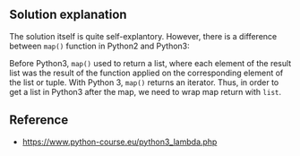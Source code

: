 ## Solution explanation

The solution itself is quite self-explantory. However, there is a difference between `map()` function
in Python2 and Python3:

Before Python3, `map()` used to return a list, where each element of the result list was the result of the function 
applied on the corresponding element of the list or tuple. With Python 3, `map()` returns an iterator. Thus,
in order to get a list in Python3 after the map, we need to wrap map return with `list`.

## Reference

- https://www.python-course.eu/python3_lambda.php
